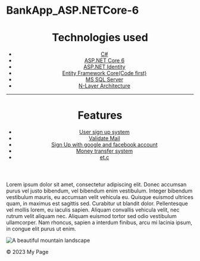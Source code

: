 # BankApp_ASP.NETCore-6
<!DOCTYPE html>
<html>
<head>
	<title>ASP.NET Core 6 /  Identity Bank App Project</title>
</head>
<body>
	<header>
    <div>
		<h1>Technologies used</h1>
		<nav>
			<ul>
				<li><a href="#">C#</a></li>
				<li><a href="#">ASP.NET Core 6</a></li>
				<li><a href="#">ASP.NET Identity</a></li>
        <li><a href="#">Entity Framework Core(Code first)</a></li>
        <li><a href="#">MS SQL Server</a></li>
        <li><a href="#">N-Layer Architecture</a></li>
			</ul>
		</nav>
    </div>
    <hr/>
        <div>
		<h1>Features</h1>
		<nav>
			<ul>
				<li><a href="#">User sign up system</a></li>
				<li><a href="#">Validate Mail</a></li>
				<li><a href="#">Sign Up with google and facebook account</a></li>
        <li><a href="#">Money transfer system</a></li>
        <li><a href="#">et.c</a></li>
			</ul>
		</nav>
    </div>
	</header>
	<main>
		<p>Lorem ipsum dolor sit amet, consectetur adipiscing elit. Donec accumsan purus vel justo bibendum, vel bibendum enim vestibulum. Integer bibendum vestibulum mauris, eu accumsan velit vehicula eu. Quisque euismod ultrices quam, in maximus est sagittis sed. Curabitur ut blandit dolor. Pellentesque vel mollis lorem, eu iaculis sapien. Aliquam convallis vehicula velit, nec rutrum velit aliquam nec. Aliquam euismod tortor sed odio vestibulum ullamcorper. Nam rhoncus, sapien a interdum finibus, arcu mi lacinia ipsum, in congue elit purus ut enim.</p>
		<img src="https://copp05.ru/Portals/0/ModuleFiles/program_logo.png" alt="A beautiful mountain landscape">
	</main>
	<footer>
		<p>&copy; 2023 My Page</p>
	</footer>
</body>
</html>
